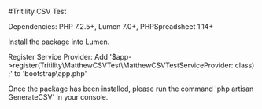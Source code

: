 #Tritility CSV Test

Dependencies: PHP 7.2.5+, Lumen 7.0+, PHPSpreadsheet 1.14+

Install the package into Lumen.

Register Service Provider: Add '$app->register(Tritility\MatthewCSVTest\MatthewCSVTestServiceProvider::class);' to 'bootstrap\app.php'

Once the package has been installed, please run the command 'php artisan GenerateCSV' in your console.

